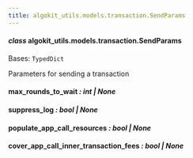 ```yaml
---
title: algokit_utils.models.transaction.SendParams
---
```

#### *class* algokit_utils.models.transaction.SendParams

Bases: `TypedDict`

Parameters for sending a transaction

#### max_rounds_to_wait *: int | None*

#### suppress_log *: bool | None*

#### populate_app_call_resources *: bool | None*

#### cover_app_call_inner_transaction_fees *: bool | None*
